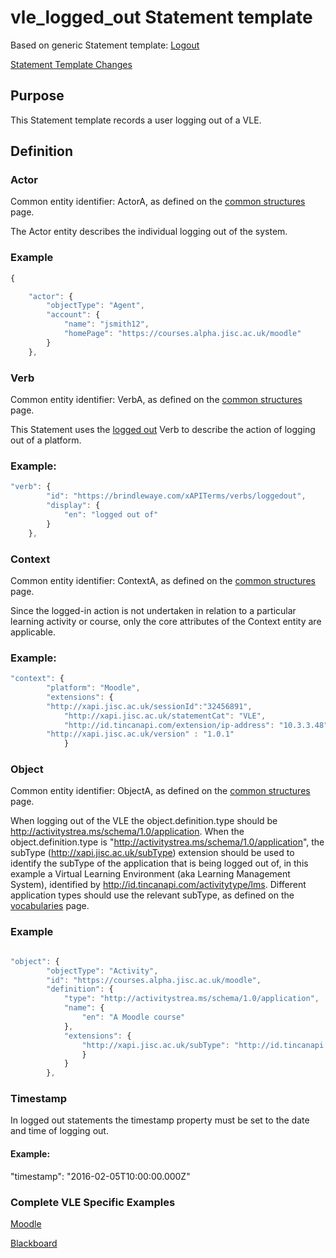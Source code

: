 # vle_logged_out Statement template

Based on generic Statement template: [Logout](/generic/logout.md)

[Statement Template Changes](/version_changes.md#logged-out)

## Purpose

This Statement template records a user logging out of a VLE.

## Definition
### Actor
Common entity identifier:  ActorA, as defined on the [common structures](/common_structures.md#actora) page.

The Actor entity describes the individual logging out of the system.

### Example
``` Javascript
{

    "actor": {
        "objectType": "Agent",
        "account": {
            "name": "jsmith12",
            "homePage": "https://courses.alpha.jisc.ac.uk/moodle"
        }
    },
```

### Verb

Common entity identifier: VerbA, as defined on the [common structures](/common_structures.md#verba) page.

This Statement uses the [logged out](/vocabulary.md#verb) Verb to describe the action of logging out of a platform.

### Example:

``` javascript
"verb": {
        "id": "https://brindlewaye.com/xAPITerms/verbs/loggedout",
        "display": {
            "en": "logged out of"
        }
    },
```

### Context

Common entity identifier: ContextA, as defined on the [common structures](/common_structures.md#contexta) page.

Since the logged-in action is not undertaken in relation to a particular learning activity or course, only the core attributes of the Context entity are applicable.

### Example:

``` javascript
"context": {
        "platform": "Moodle",
        "extensions": {
 		"http://xapi.jisc.ac.uk/sessionId":"32456891",
        	"http://xapi.jisc.ac.uk/statementCat": "VLE",
        	"http://id.tincanapi.com/extension/ip-address": "10.3.3.48",
		"http://xapi.jisc.ac.uk/version" : "1.0.1"
			}
```

### Object
Common entity identifier: ObjectA, as defined on the [common structures](/common_structures.md#objecta) page.

When logging out of the VLE the object.definition.type should be http://activitystrea.ms/schema/1.0/application. When the object.definition.type is "http://activitystrea.ms/schema/1.0/application", the subType (http://xapi.jisc.ac.uk/subType) extension should be used to identify the subType of the application that is being logged out of, in this example a Virtual Learning Environment (aka Learning Management System), identified by  http://id.tincanapi.com/activitytype/lms. Different application types should use the relevant subType, as defined on the [vocabularies](/vocabulary.md#extensions) page.


### Example
``` javascript

"object": {
        "objectType": "Activity",
        "id": "https://courses.alpha.jisc.ac.uk/moodle",
        "definition": {
            "type": "http://activitystrea.ms/schema/1.0/application",
            "name": {
                "en": "A Moodle course"
            },
            "extensions": {
                "http://xapi.jisc.ac.uk/subType": "http://id.tincanapi.com/activitytype/lms"
                }
            }
        },
```

### Timestamp

In logged out statements the timestamp property must be set to the date and time of logging out.

#### Example:

 "timestamp": "2016-02-05T10:00:00.000Z"



### Complete VLE Specific Examples

[Moodle](/vle/moodle/logout.js)

[Blackboard](/vle/blackboard/loggedout.json)
